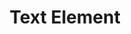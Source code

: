 ---
title: Text Element
id: text-element
script: /examples/elements/text-element.js
description: This interactive demonstrates the text element.
input: undefined
tags: [elements]
weight: undefined
draft: undefined
---